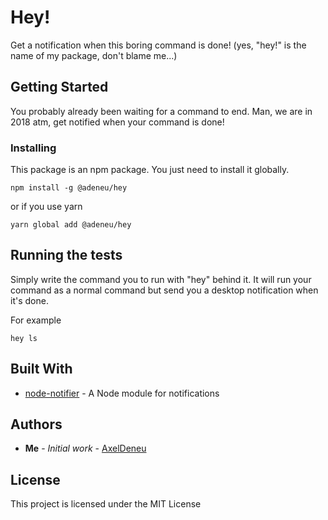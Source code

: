 # Hey!

Get a notification when this boring command is done! (yes, "hey!" is the name of my package, don't blame me...)

## Getting Started

You probably already been waiting for a command to end. Man, we are in 2018 atm, get notified when your command is done! 

### Installing

This package is an npm package. You just need to install it globally.

```
npm install -g @adeneu/hey
```
or if you use yarn
```
yarn global add @adeneu/hey
```

## Running the tests

Simply write the command you to run with "hey" behind it.
It will run your command as a normal command but send you a desktop notification when it's done.

For example

```
hey ls
```

## Built With

* [node-notifier](https://github.com/mikaelbr/node-notifier) - A Node module for notifications

## Authors

* **Me** - *Initial work* - [AxelDeneu](https://github.com/AxelDeneu)

## License

This project is licensed under the MIT License
